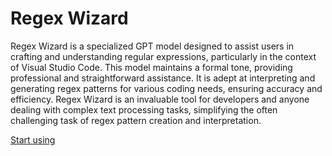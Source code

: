 # Regex Wizard

Regex Wizard is a specialized GPT model designed to assist users in crafting and understanding regular expressions, particularly in the context of Visual Studio Code. This model maintains a formal tone, providing professional and straightforward assistance. It is adept at interpreting and generating regex patterns for various coding needs, ensuring accuracy and efficiency. Regex Wizard is an invaluable tool for developers and anyone dealing with complex text processing tasks, simplifying the often challenging task of regex pattern creation and interpretation.

[Start using](https://chat.openai.com/g/g-rS3dlyjTQ-regex-wizard)